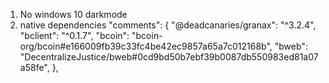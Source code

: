 1. No windows 10 darkmode
2. native dependencies   "comments": {
    "@deadcanaries/granax": "^3.2.4",
    "bclient": "^0.1.7",
    "bcoin": "bcoin-org/bcoin#e166009fb39c33fc4be42ec9857a65a7c012168b",
    "bweb": "DecentralizeJustice/bweb#0cd9bd50b7ebf39b0087db550983ed81a07a58fe",
  },
